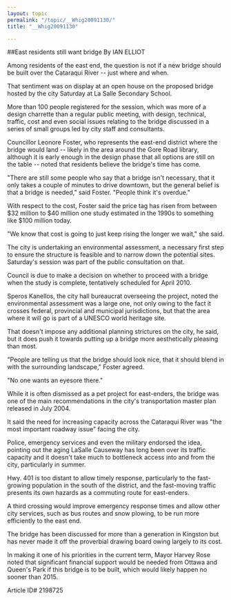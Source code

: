 ```yaml
---
layout: topic
permalink: "/topic/__Whig20091130/"
title: "__Whig20091130"

---
```


##East residents still want bridge
By IAN ELLIOT



Among residents of the east end, the question is not if a new bridge should be built over the Cataraqui River -- just where and when.

That sentiment was on display at an open house on the proposed bridge hosted by the city Saturday at La Salle Secondary School.

More than 100 people registered for the session, which was more of a design charrette than a regular public meeting, with design, technical, traffic, cost and even social issues relating to the bridge discussed in a series of small groups led by city staff and consultants.

Councillor Leonore Foster, who represents the east-end district where the bridge would land -- likely in the area around the Gore Road library, although it is early enough in the design phase that all options are still on the table -- noted that residents believe the bridge's time has come.

"There are still some people who say that a bridge isn't necessary, that it only takes a couple of minutes to drive downtown, but the general belief is that a bridge is needed," said Foster. "People think it's overdue."

With respect to the cost, Foster said the price tag has risen from between $32 million to $40 million one study estimated in the 1990s to something like $100 million today.

"We know that cost is going to just keep rising the longer we wait," she said.

The city is undertaking an environmental assessment, a necessary first step to ensure the structure is feasible and to narrow down the potential sites. Saturday's session was part of the public consultation on that.

Council is due to make a decision on whether to proceed with a bridge when the study is complete, tentatively scheduled for April 2010.

Speros Kanellos, the city hall bureaucrat overseeing the project, noted the environmental assessment was a large one, not only owing to the fact it crosses federal, provincial and municipal jurisdictions, but that the area where it will go is part of a UNESCO world heritage site.

That doesn't impose any additional planning strictures on the city, he said, but it does push it towards putting up a bridge more aesthetically pleasing than most.

"People are telling us that the bridge should look nice, that it should blend in with the surrounding landscape," Foster agreed.

"No one wants an eyesore there."

While it is often dismissed as a pet project for east-enders, the bridge was one of the main recommendations in the city's transportation master plan released in July 2004.

It said the need for increasing capacity across the Cataraqui River was "the most important roadway issue" facing the city.

Police, emergency services and even the military endorsed the idea, pointing out the aging LaSalle Causeway has long been over its traffic capacity and it doesn't take much to bottleneck access into and from the city, particularly in summer.

Hwy. 401 is too distant to allow timely response, particularly to the fast-growing population in the south of the district, and the fast-moving traffic presents its own hazards as a commuting route for east-enders.

A third crossing would improve emergency response times and allow other city services, such as bus routes and snow plowing, to be run more efficiently to the east end.

The bridge has been discussed for more than a generation in Kingston but has never made it off the proverbial drawing board owing largely to its cost.

In making it one of his priorities in the current term, Mayor Harvey Rose noted that significant financial support would be needed from Ottawa and Queen's Park if this bridge is to be built, which would likely happen no sooner than 2015.



Article ID# 2198725
